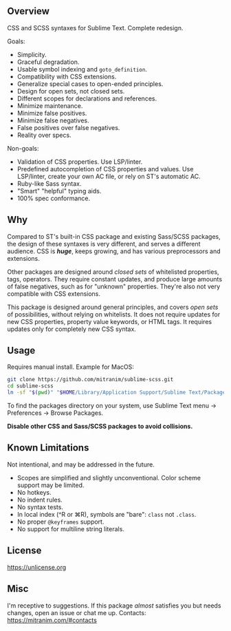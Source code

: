 ## Overview

CSS and SCSS syntaxes for Sublime Text. Complete redesign.

Goals:

* Simplicity.
* Graceful degradation.
* Usable symbol indexing and `goto_definition`.
* Compatibility with CSS extensions.
* Generalize special cases to open-ended principles.
* Design for open sets, not closed sets.
* Different scopes for declarations and references.
* Minimize maintenance.
* Minimize false positives.
* Minimize false negatives.
* False positives over false negatives.
* Reality over specs.

Non-goals:

* Validation of CSS properties. Use LSP/linter.
* Predefined autocompletion of CSS properties and values. Use LSP/linter, create your own AC file, or rely on ST's automatic AC.
* Ruby-like Sass syntax.
* "Smart" "helpful" typing aids.
* 100% spec conformance.

## Why

Compared to ST's built-in CSS package and existing Sass/SCSS packages, the design of these syntaxes is very different, and serves a different audience.  CSS is _**huge**_, keeps growing, and has various preprocessors and extensions.

Other packages are designed around _closed sets_ of whitelisted properties, tags, operators. They require constant updates, and produce large amounts of false negatives, such as for "unknown" properties. They're also not very compatible with CSS extensions.

This package is designed around general principles, and covers _open sets_ of possibilities, without relying on whitelists. It does not require updates for new CSS properties, property value keywords, or HTML tags. It requires updates only for completely new CSS syntax.

## Usage

Requires manual install. Example for MacOS:

```sh
git clone https://github.com/mitranim/sublime-scss.git
cd sublime-scss
ln -sf "$(pwd)" "$HOME/Library/Application Support/Sublime Text/Packages/"
```

To find the packages directory on your system, use Sublime Text menu → Preferences → Browse Packages.

**Disable other CSS and Sass/SCSS packages to avoid collisions.**

## Known Limitations

Not intentional, and may be addressed in the future.

* Scopes are simplified and slightly unconventional. Color scheme support may be limited.
* No hotkeys.
* No indent rules.
* No syntax tests.
* In local index (^R or ⌘R), symbols are "bare": `class` not `.class`.
* No proper `@keyframes` support.
* No support for multiline string literals.

## License

https://unlicense.org

## Misc

I'm receptive to suggestions. If this package _almost_ satisfies you but needs changes, open an issue or chat me up. Contacts: https://mitranim.com/#contacts
